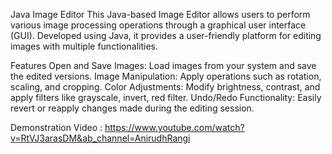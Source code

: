 Java Image Editor
This Java-based Image Editor allows users to perform various image processing operations through a graphical user interface (GUI). Developed using Java, it provides a user-friendly platform for editing images with multiple functionalities.

Features
Open and Save Images: Load images from your system and save the edited versions.
Image Manipulation: Apply operations such as rotation, scaling, and cropping.
Color Adjustments: Modify brightness, contrast, and apply filters like grayscale, invert, red filter.
Undo/Redo Functionality: Easily revert or reapply changes made during the editing session.

Demonstration Video : https://www.youtube.com/watch?v=RtVJ3arasDM&ab_channel=AnirudhRangi
